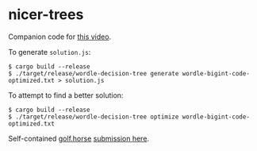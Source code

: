 # nicer-trees

Companion code for [this video](https://www.youtube.com/watch?v=JYN25TeM5kI).

To generate `solution.js`:
```
$ cargo build --release
$ ./target/release/wordle-decision-tree generate wordle-bigint-code-optimized.txt > solution.js
```

To attempt to find a better solution:

```
$ cargo build --release
$ ./target/release/wordle-decision-tree optimize wordle-bigint-code-optimized.txt
```

Self-contained [golf.horse](http://golf.horse) [submission here](https://github.com/dwrensha/golf-horse-submissions/blob/main/submissions/SoME2023-m4PcDDrt2kGKsOiE5Y6HhGVnYmiVn8-KPebeFFNiHu4).
